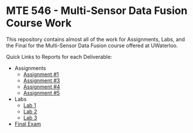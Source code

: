 # MTE 546 - Multi-Sensor Data Fusion Course Work

This repository contains almost all of the work for Assignments, Labs, and the Final for the Multi-Sensor Data Fusion course offered at UWaterloo.

Quick Links to Reports for each Deliverable:
- Assignments
  - [Assignment #1](./Assignments/Assignment%201/Assignment_1.ipynb)
  - [Assignment #3](./Assignments/Assignment%203/Assignment-3.ipynb)
  - [Assignment #4](./Assignments/Assignment%204/Assignment-4.ipynb)
  - [Assignment #5](./Assignments/Assignment%205/Assignment-5.ipynb)
- Labs
  - [Lab 1](./Labs/Lab%201/out/Report.pdf)
  - [Lab 2](./Labs/Lab%202/ME546%20-%20Lab%202%20Report.pdf)
  - [Lab 3](./Labs/Lab%203/Report/out/latex/ME546_Lab_3.pdf)
- [Final Exam](./Final/Final.pdf)
